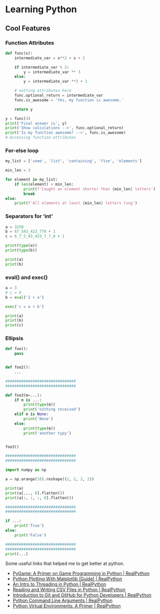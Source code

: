 # Learning Python

## Cool Features

### Function Attributes

```python
def func(x):
    intermediate_var = x**2 + x + 1

    if intermediate_var % 2:
        y = intermediate_var ** 3
    else:
        y = intermediate_var **3 + 1

    # setting attributes here
    func.optional_return = intermediate_var
    func.is_awesome = 'Yes, my function is awesome.'

    return y

y = func(3)
print('Final answer is', y)
print('Show calculations -->', func.optional_return)
print('Is my function awesome? -->', func.is_awesome)
# Accessing function attributes
```

### For-else loop

```python
my_list = ['some', 'list', 'containing', 'five', 'elements']

min_len = 3

for element in my_list:
    if len(element) < min_len:
        print(f'Caught an element shorter than {min_len} letters')
        break
else:
    print(f'All elements at least {min_len} letters long')
```

### Separators for ‘int’

```python
a = 3250
b = 67_543_423_778 + 1
c = 6_7_5_43_423_7_7_8 + 1

print(type(a))
print(type(b))

print(a)
print(b)
```

### eval() and exec()

```python
a = 3
# c = 0
b = eval('2 + a')

exec('c = a + b')

print(a)
print(b)
print(c)
```

### Ellipsis

```python
def foo():
    pass


def foo2():
    ...

###############################
###############################

def foo3(m=...):
    if m is ...:
        print(type(m))
        print('nothing received')
    elif m is None:
        print('None')
    else:
        print(type(m))
        print('another typy')


foo3()

###############################
###############################

import numpy as np

a = np.arange(16).reshape((2, 2, 2, 2))

print(a)
print(a[..., 0].flatten())
print(a[:, :, :, 0].flatten())

###############################
###############################

if ...:
    print('True')
else:
    print('False')

###############################
###############################
print(...)
```

Some useful links that helped me to get better at python.

- [PyGame: A Primer on Game Programming in Python | RealPython](https://realpython.com/pygame-a-primer/#game-speed)
- [Python Plotting With Matplotlib (Guide) | RealPython](https://realpython.com/python-matplotlib-guide/)
- [An Intro to Threading in Python | RealPython](https://realpython.com/intro-to-python-threading/)
- [Reading and Writing CSV Files in Python | RealPython](https://realpython.com/python-csv/)
- [Introduction to Git and GitHub for Python Developers | RealPython](https://realpython.com/python-git-github-intro/)
- [Python Command Line Arguments | RealPython](https://realpython.com/python-command-line-arguments/)
- [Python Virtual Environments: A Primer | RealPython](https://realpython.com/python-virtual-environments-a-primer/)























